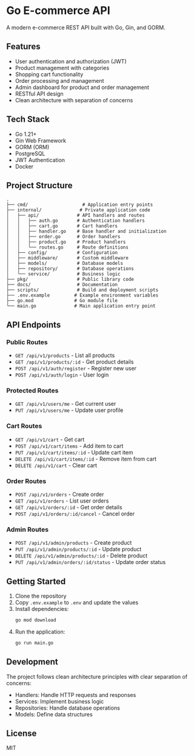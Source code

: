# Go E-commerce API

A modern e-commerce REST API built with Go, Gin, and GORM.

## Features

- User authentication and authorization (JWT)
- Product management with categories
- Shopping cart functionality
- Order processing and management
- Admin dashboard for product and order management
- RESTful API design
- Clean architecture with separation of concerns

## Tech Stack

- Go 1.21+
- Gin Web Framework
- GORM (ORM)
- PostgreSQL
- JWT Authentication
- Docker

## Project Structure

```
.
├── cmd/                    # Application entry points
├── internal/              # Private application code
│   ├── api/              # API handlers and routes
│   │   ├── auth.go       # Authentication handlers
│   │   ├── cart.go       # Cart handlers
│   │   ├── handler.go    # Base handler and initialization
│   │   ├── order.go      # Order handlers
│   │   ├── product.go    # Product handlers
│   │   └── routes.go     # Route definitions
│   ├── config/           # Configuration
│   ├── middleware/       # Custom middleware
│   ├── models/           # Database models
│   ├── repository/       # Database operations
│   └── service/          # Business logic
├── pkg/                  # Public library code
├── docs/                 # Documentation
├── scripts/              # Build and deployment scripts
├── .env.example         # Example environment variables
├── go.mod               # Go module file
└── main.go              # Main application entry point
```

## API Endpoints

### Public Routes
- `GET /api/v1/products` - List all products
- `GET /api/v1/products/:id` - Get product details
- `POST /api/v1/auth/register` - Register new user
- `POST /api/v1/auth/login` - User login

### Protected Routes
- `GET /api/v1/users/me` - Get current user
- `PUT /api/v1/users/me` - Update user profile

### Cart Routes
- `GET /api/v1/cart` - Get cart
- `POST /api/v1/cart/items` - Add item to cart
- `PUT /api/v1/cart/items/:id` - Update cart item
- `DELETE /api/v1/cart/items/:id` - Remove item from cart
- `DELETE /api/v1/cart` - Clear cart

### Order Routes
- `POST /api/v1/orders` - Create order
- `GET /api/v1/orders` - List user orders
- `GET /api/v1/orders/:id` - Get order details
- `POST /api/v1/orders/:id/cancel` - Cancel order

### Admin Routes
- `POST /api/v1/admin/products` - Create product
- `PUT /api/v1/admin/products/:id` - Update product
- `DELETE /api/v1/admin/products/:id` - Delete product
- `PUT /api/v1/admin/orders/:id/status` - Update order status

## Getting Started

1. Clone the repository
2. Copy `.env.example` to `.env` and update the values
3. Install dependencies:
   ```bash
   go mod download
   ```
4. Run the application:
   ```bash
   go run main.go
   ```

## Development

The project follows clean architecture principles with clear separation of concerns:
- Handlers: Handle HTTP requests and responses
- Services: Implement business logic
- Repositories: Handle database operations
- Models: Define data structures

## License

MIT 